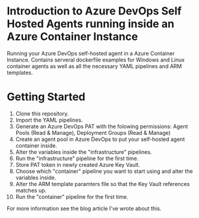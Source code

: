 # Introduction to Azure DevOps Self Hosted Agents running inside an Azure Container Instance
Running your Azure DevOps self-hosted agent in a Azure Container Instance. Contains serveral dockerfile examples for Windows and Linux container agents as well as all the necessary YAML pipelines and ARM templates.

# Getting Started
1.	Clone this repository.
2.	Import the YAML pipelines.
3.  Generate an Azure DevOps PAT with the folowing permissions: Agent Pools (Read & Manage), Deployment Groups (Read & Manage)
4.  Create an agent pool in Azure DevOps to put your self-hosted agent container inside.	
5.  Alter the variables inside the "infrastructure" pipelines.
6.  Run the "infrastructure" pipeline for the first time.
7.  Store PAT token in newly created Azure Key Vault.
8.  Choose which "container" pipeline you want to start using and alter the variables inside.
9.  Alter the ARM template paramters file so that the Key Vault references matches up. 
10. Run the "container" pipeline for the first time.

For more information see the blog article I've wrote about this.
